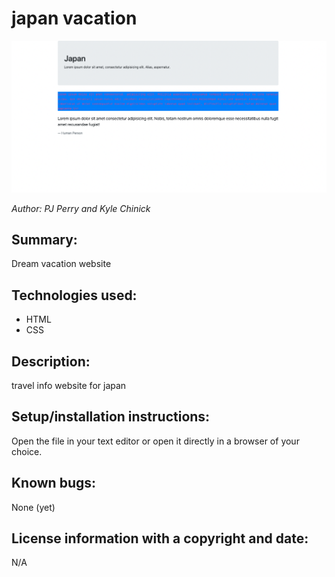 # japan vacation

![image](/img/japan-vacation.png)

_Author: PJ Perry and Kyle Chinick_

## Summary:

Dream vacation website

## Technologies used:

- HTML
- CSS

## Description:

travel info website for japan

## Setup/installation instructions:

Open the file in your text editor or open it directly in a browser of your choice.

## Known bugs:

None (yet)

## License information with a copyright and date:

N/A
